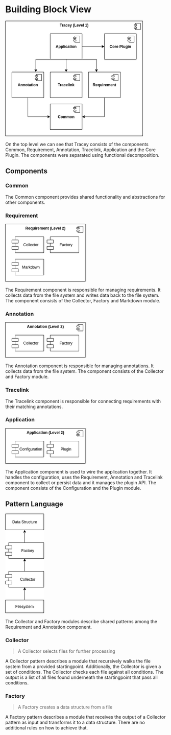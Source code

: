 # Building Block View

![Tracey Component View](./05_tracey.png "Tracey Component View")

On the top level we can see that Tracey consists of the components Common, Requirement, Annotation, Tracelink, Application and the Core Plugin. The components were separated using functional decomposition.

## Components

### Common

The Common component provides shared functionality and abstractions for other components.

### Requirement

![Requirement Component View](./05_requirement.png "Requirement Component View")

The Requirement component is responsible for managing requirements.
It collects data from the file system and writes data back to the file system.
The component consists of the Collector, Factory and Markdown module.

### Annotation

![Annotation Component View](./05_annotation.png "Annotation Component View")

The Annotation component is responsible for managing annotations.
It collects data from the file system.
The component consists of the Collector and Factory module.

### Tracelink

The Tracelink component is responsible for connecting requirements with their matching annotations.

### Application

![Application Component View](./05_application.png "Application Component View")

The Application component is used to wire the application together.
It handles the configuration, uses the Requirement, Annotation and Tracelink component to collect or persist data and it manages the plugin API.
The component consists of the Configuration and the Plugin module.

## Pattern Language

![Pattern Language](./05_pattern-language.png "Pattern Language")

The Collector and Factory modules describe shared patterns among the Requirement and Annotation component.

### Collector

> A Collector selects files for further processing

A Collector pattern describes a module that recursively walks the file system from a provided startingpoint.
Additionally, the Collector is given a set of conditions.
The Collector checks each file against all conditions.
The output is a list of all files found underneath the startingpoint that pass all conditions.

### Factory

> A Factory creates a data structure from a file

A Factory pattern describes a module that receives the output of a Collector pattern as input and transforms it to a data structure.
There are no additional rules on how to achieve that.
